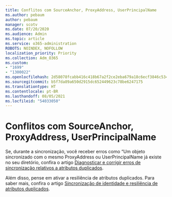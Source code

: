 ```yaml
---
title: Conflitos com SourceAnchor, ProxyAddress, UserPrincipalName
ms.author: pebaum
author: pebaum
manager: scotv
ms.date: 07/20/2020
ms.audience: Admin
ms.topic: article
ms.service: o365-administration
ROBOTS: NOINDEX, NOFOLLOW
localization_priority: Priority
ms.collection: Adm_O365
ms.custom:
- "1699"
- "1300022"
ms.openlocfilehash: 2d58078fcabb416c418b67a2f2ce2eba679a18c6ecf3846c534bde74188d7827
ms.sourcegitcommit: b5f7da89a650d2915dc652449623c78be6247175
ms.translationtype: HT
ms.contentlocale: pt-BR
ms.lasthandoff: 08/05/2021
ms.locfileid: "54033050"
---
```

# <a name="conflicts-with-sourceanchor-proxyaddress-userprincipalname"></a>Conflitos com SourceAnchor, ProxyAddress, UserPrincipalName

Se, durante a sincronização, você receber erros como “Um objeto sincronizado com o mesmo ProxyAddress ou UserPrincipalName já existe no seu diretório, confira o artigo [Diagnosticar e corrigir erros de sincronização relativos a atributos duplicados](https://docs.microsoft.com/azure/active-directory/hybrid/how-to-connect-health-diagnose-sync-errors).

Além disso, pense em ativar a resiliência de atributos duplicados. Para saber mais, confira o artigo [Sincronização de identidade e resiliência de atributos duplicados](https://aka.ms/duplicateattributeresiliency).